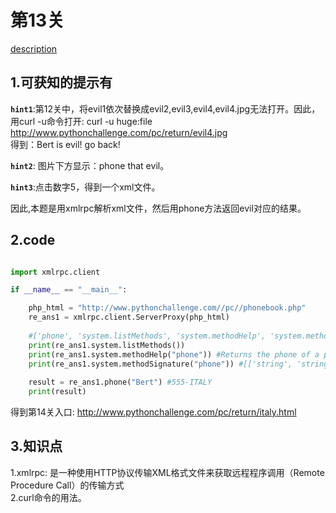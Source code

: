 # 第13关

[description](http://www.pythonchallenge.com/pc/return/disproportional.html)

## 1.可获知的提示有
**`hint1`**:第12关中，将evil1依次替换成evil2,evil3,evil4,evil4.jpg无法打开。因此，   
用curl -u命令打开: curl -u huge:file http://www.pythonchallenge.com/pc/return/evil4.jpg     
得到：Bert is evil! go back!

**`hint2`**: 图片下方显示：phone that evil。

**`hint3`**:点击数字5，得到一个xml文件。

因此,本题是用xmlrpc解析xml文件，然后用phone方法返回evil对应的结果。


## 2.code
```python

import xmlrpc.client

if __name__ == "__main__":

    php_html = "http://www.pythonchallenge.com//pc//phonebook.php"
    re_ans1 = xmlrpc.client.ServerProxy(php_html)
    
    #['phone', 'system.listMethods', 'system.methodHelp', 'system.methodSignature', 'system.multicall', 'system.getCapabilities']
    print(re_ans1.system.listMethods())
    print(re_ans1.system.methodHelp("phone")) #Returns the phone of a person
    print(re_ans1.system.methodSignature("phone")) #[['string', 'string']]
    
    result = re_ans1.phone("Bert") #555-ITALY
    print(result)


```
得到第14关入口: http://www.pythonchallenge.com/pc/return/italy.html
## 3.知识点
1.xmlrpc: 是一种使用HTTP协议传输XML格式文件来获取远程程序调用（Remote Procedure Call）的传输方式   
2.curl命令的用法。





